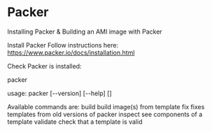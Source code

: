 # Packer
Installing Packer &amp; Building an AMI image with Packer

Install Packer
Follow instructions here: https://www.packer.io/docs/installation.html

Check Packer is installed:

packer

usage: packer [--version] [--help] <command> [<args>]

Available commands are:
    build        build image(s) from template
    fix          fixes templates from old versions of packer
    inspect      see components of a template
    validate     check that a template is valid
    
